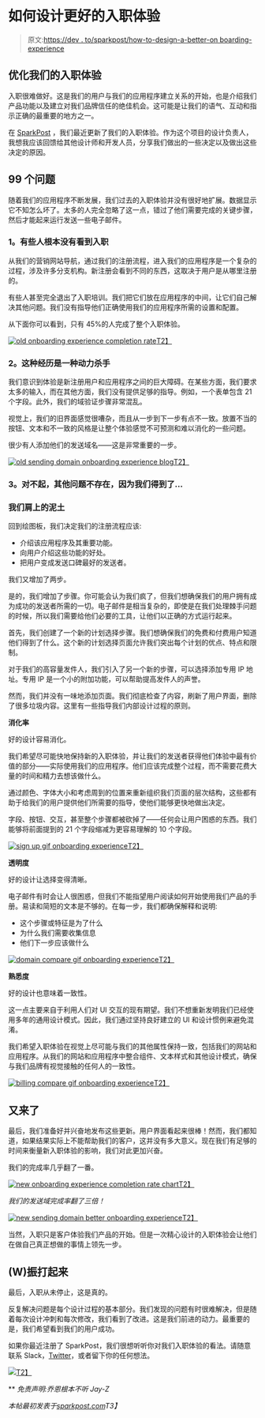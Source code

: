 # 如何设计更好的入职体验

> 原文:[https://dev . to/sparkpost/how-to-design-a-better-on boarding-experience](https://dev.to/sparkpost/how-to-design-a-better-onboarding-experience)

## 优化我们的入职体验

入职很难做好。这是我们的用户与我们的应用程序建立关系的开始，也是介绍我们产品功能以及建立对我们品牌信任的绝佳机会。这可能是让我们的语气、互动和指示正确的最重要的地方之一。

在 [SparkPost](https://www.sparkpost.com) ，我们最近更新了我们的入职体验。作为这个项目的设计负责人，我想我应该回馈给其他设计师和开发人员，分享我们做出的一些决定以及做出这些决定的原因。

## 99 个问题

随着我们的应用程序不断发展，我们过去的入职体验并没有很好地扩展。数据显示它不知怎么坏了。太多的人完全忽略了这一点，错过了他们需要完成的关键步骤，然后才能起来运行发送一些电子邮件。

### 1。有些人根本没有看到入职

从我们的营销网站导航，通过我们的注册流程，进入我们的应用程序是一个复杂的过程，涉及许多分支机构。新注册会看到不同的东西，这取决于用户是从哪里注册的。

有些人甚至完全退出了入职培训。我们把它们放在应用程序的中间，让它们自己解决其他问题。我们没有指导他们正确使用我们的应用程序所需的设置和配置。

从下面你可以看到，只有 45%的人完成了整个入职体验。

[![old onboarding experience completion rate](img/8f15b60332da68d9fda7bc4cbb816aa1.png)T2】](https://res.cloudinary.com/practicaldev/image/fetch/s--AAFaitFU--/c_limit%2Cf_auto%2Cfl_progressive%2Cq_auto%2Cw_880/https://media.sparkpost.com/uploads/2017/07/Funnel-Old.png)

### 2。这种经历是一种动力杀手

我们意识到体验是新注册用户和应用程序之间的巨大障碍。在某些方面，我们要求太多的输入，而在其他方面，我们没有提供足够的指导。例如，一个表单包含 21 个字段。此外，我们的域验证步骤非常混乱。

视觉上，我们的旧界面感觉很嘈杂，而且从一步到下一步有点不一致。放置不当的按钮、文本和不一致的风格是让整个体验感觉不可预测和难以消化的一些问题。

很少有人添加他们的发送域名——这是非常重要的一步。

[![old sending domain onboarding experience blog](img/c3cfd79d7d7482e4093015952732fe54.png)T2】](https://res.cloudinary.com/practicaldev/image/fetch/s--Z36shzb1--/c_limit%2Cf_auto%2Cfl_progressive%2Cq_auto%2Cw_880/https://media.sparkpost.com/uploads/2017/07/Create-Old.png)

### 3。对不起，其他问题不存在，因为我们得到了…

### 我们肩上的泥土

回到绘图板，我们决定我们的注册流程应该:

*   介绍该应用程序及其重要功能。
*   向用户介绍这些功能的好处。
*   把用户变成发送口碑最好的发送者。

我们又增加了两步。

是的，我们增加了步骤。你可能会认为我们疯了，但我们想确保我们的用户拥有成为成功的发送者所需的一切。电子邮件是相当复杂的，即使是在我们处理棘手问题的时候，所以我们需要给他们必要的工具，让他们以正确的方式运行起来。

首先，我们创建了一个新的计划选择步骤。我们想确保我们的免费和付费用户知道他们得到了什么。这个新的计划选择页面允许我们突出每个计划的优点、特点和限制。

对于我们的高容量发件人，我们引入了另一个新的步骤，可以选择添加专用 IP 地址。专用 IP 是一个小的附加功能，可以帮助提高发件人的声誉。

然而，我们并没有一味地添加页面。我们彻底检查了内容，刷新了用户界面，删除了很多垃圾内容。这里有一些指导我们内部设计过程的原则。

**消化率**

好的设计容易消化。

我们希望尽可能快地保持新的入职体验，并让我们的发送者获得他们体验中最有价值的部分——实际使用我们的应用程序。他们应该完成整个过程，而不需要花费大量的时间和精力去想该做什么。

通过颜色、字体大小和考虑周到的位置来重新组织我们页面的层次结构，这些都有助于给我们的用户提供他们所需要的指导，使他们能够更快地做出决定。

字段、按钮、交互，甚至整个步骤都被砍掉了——任何会让用户困惑的东西。我们能够将前面提到的 21 个字段缩减为更容易理解的 10 个字段。

[![sign up gif onboarding experience](img/de31ab5727c3f4187dfda4d00fe71a42.png)T2】](https://res.cloudinary.com/practicaldev/image/fetch/s--BwWtFcns--/c_limit%2Cf_auto%2Cfl_progressive%2Cq_66%2Cw_880/https://media.sparkpost.com/uploads/2017/07/Sign-Up-Compare3.gif)

**透明度**

好的设计让选择变得清晰。

电子邮件有时会让人很困惑，但我们不能指望用户阅读如何开始使用我们产品的手册。易读和简短的文本是不够的。在每一步，我们都确保解释和说明:

*   这个步骤或特征是为了什么
*   为什么我们需要收集信息
*   他们下一步应该做什么

[![domain compare gif onboarding experience](img/0055415569c6ffd1fbd90934f52a741c.png)T2】](https://res.cloudinary.com/practicaldev/image/fetch/s--tU-9TUTq--/c_limit%2Cf_auto%2Cfl_progressive%2Cq_66%2Cw_880/https://media.sparkpost.com/uploads/2017/07/Domain-Compare1.gif)

**熟悉度**

好的设计也意味着一致性。

这一点主要来自于利用人们对 UI 交互的现有期望。我们不想重新发明我们已经使用多年的通用设计模式。因此，我们通过坚持良好建立的 UI 和设计惯例来避免混淆。

我们希望入职体验在视觉上尽可能与我们的其他属性保持一致，包括我们的网站和应用程序。从我们的网站和应用程序中整合组件、文本样式和其他设计模式，确保与我们品牌有视觉接触的任何人的一致性。

[![billing compare gif onboarding experience](img/7041cdb6ca3fb23bfe119315a5c4e665.png)T2】](https://res.cloudinary.com/practicaldev/image/fetch/s---cPgoMm_--/c_limit%2Cf_auto%2Cfl_progressive%2Cq_66%2Cw_880/https://media.sparkpost.com/uploads/2017/07/Billing-Compare.gif)

## 又来了

最后，我们准备好并兴奋地发布这些更新。用户界面看起来很棒！然而，我们都知道，如果结果实际上不能帮助我们的客户，这并没有多大意义。现在我们有足够的时间来衡量新入职体验的影响，我们对此更加兴奋。

我们的完成率几乎翻了一番。

[![new onboarding experience completion rate chart](img/e19bca8f862406937e6e857dc9c52dbb.png)T2】](https://res.cloudinary.com/practicaldev/image/fetch/s--IHSXnopQ--/c_limit%2Cf_auto%2Cfl_progressive%2Cq_auto%2Cw_880/https://media.sparkpost.com/uploads/2017/07/Funnel-New.png)

*我们的发送域完成率翻了三倍！*

[![new sending domain better onboarding experience](img/381bf7432fc3c270bb28c4c8c2d5a987.png)T2】](https://res.cloudinary.com/practicaldev/image/fetch/s--j9VNiajH--/c_limit%2Cf_auto%2Cfl_progressive%2Cq_auto%2Cw_880/https://media.sparkpost.com/uploads/2017/07/Create-New.png)

当然，入职只是客户体验我们产品的开始。但是一次精心设计的入职体验会让他们在做自己真正想做的事情上领先一步。

## (W)振打起来

最后，入职从未停止，这是真的。

反复解决问题是每个设计过程的基本部分。我们发现的问题有时很难解决，但是随着每次设计冲刺和每次修改，我们看到了改进。这是我们前进的动力。最重要的是，我们希望看到我们的用户成功。

如果你最近注册了 SparkPost，我们很想听听你对我们入职体验的看法。请随意联系 Slack，[Twitter](http://twitter.com/sparkpost)，或者留下你的任何想法。

[![](img/5fb77f4568d2a05dfe05dbe5f3288e58.png)T2】](https://res.cloudinary.com/practicaldev/image/fetch/s--sCS57472--/c_limit%2Cf_auto%2Cfl_progressive%2Cq_66%2Cw_880/https://media.sparkpost.com/uploads/2017/07/jayz.gif)

** *免责声明:乔恩根本不听 Jay-Z*

*本帖最初发表于[sparkpost.com](https://www.sparkpost.com/blog/better-onboarding-experience/)T3】*